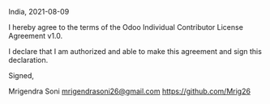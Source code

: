 India, 2021-08-09

I hereby agree to the terms of the Odoo Individual Contributor License
Agreement v1.0.

I declare that I am authorized and able to make this agreement and sign this
declaration.

Signed,

Mrigendra Soni mrigendrasoni26@gmail.com https://github.com/Mrig26
